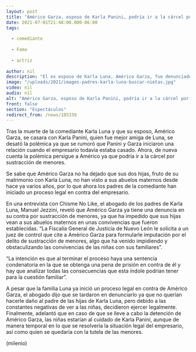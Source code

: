 ```yaml
---
layout: post
title: "Américo Garza, esposo de Karla Panini, podría ir a la cárcel por sustracción de menores"
date: 2021-07-01T21:48:00.000-06:00
tags:
  
  - comediante
  
  - Fama
  
  - actriz
  
author: nil
description: "El ex esposo de Karla Luna, Américo Garza, fue denunciado por los padres de la comediante debido a que el empresario no les permite ver a sus nietas. "
image: "/uploads/2021/images-padres-karla-luna-buscar-nietas.jpg"
video: nil
audio: nil
alt: "Américo Garza, esposo de Karla Panini, podría ir a la cárcel por sustracción de menores"
front: false
section: "Espectáculos"
redirect_from: /news/185339
---
```


Tras la muerte de la comediante Karla Luna y que su esposo, Américo Garza, se casara con Karla Panini, quien fue mejor amiga de Luna, se desató la polémica ya que se rumoró que Panini y Garza iniciaron una relación cuando el empresario todavía estaba casado. Ahora, de nueva cuenta la polémica persigue a Américo ya que podría ir a la cárcel por sustracción de menores. 

Se sabe que Américo Garza no ha dejado que sus dos hijas, fruto de su matrimonio con Karla Luna, no han visto a sus abuelos maternos desde hace ya varios años, por lo que ahora los padres de la comediante han iniciado un proceso legal en contra del empresario. 

En una entrevista con Chisme No Like, el abogado de los padres de Karla Luna, Manuel Jezzini, reveló que Américo Garza ya tiene una denuncia en su contra por sustracción de menores, ya que ha impedido que sus hijas vean a sus abuelos maternos en unas convivencias que fueron establecidas. “La Fiscalía General de Justicia de Nuevo León le solicita a un juez de control que cite a Américo Garza para formularle imputación por el delito de sustracción de menores, algo que ha venido impidiendo y obstaculizando las convivencias de las niñas con sus familiares”. 

“La intención es que al terminar el proceso haya una sentencia condenatoria en la que se obtenga una pena de prisión en contra de él y hay que analizar todas las consecuencias que esta índole podrían tener para la cuestión familiar”. 

A pesar que la familia Luna ya inició un proceso legal en contra de Américo Garza, el abogado dijo que se tardaron en denunciarlo ya que no querían hacerle daño al padre de las hijas de Karla Luna, pero debido a las constantes negativas de ver a las niñas, decidieron ejercer legalmente. 
Finalmente, adelantó que en caso de que se lleve a cabo la detención de Américo Garza, las niñas estarían al cuidado de Karla Panini, aunque de manera temporal en lo que se resolvería la situación legal del empresario, así como quien se quedaría con la tutela de las menores.

(milenio)
